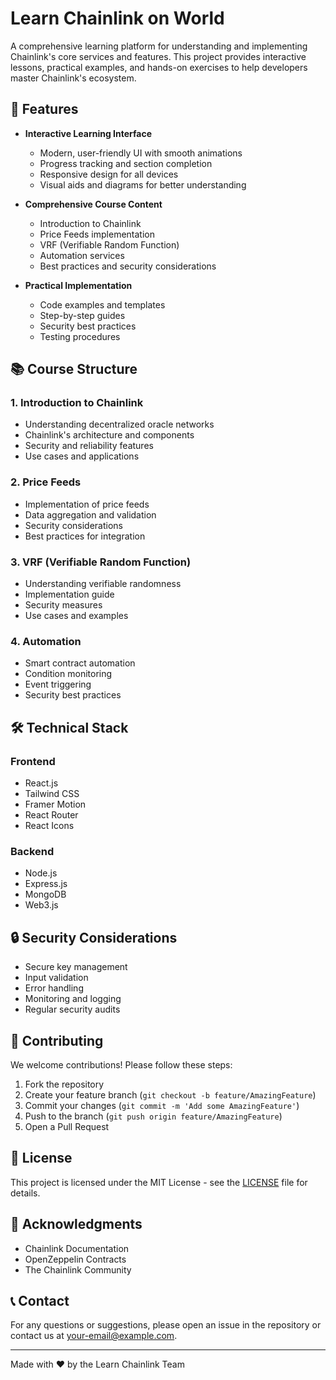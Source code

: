 # Learn Chainlink on World

A comprehensive learning platform for understanding and implementing Chainlink's core services and features. This project provides interactive lessons, practical examples, and hands-on exercises to help developers master Chainlink's ecosystem.

## 🌟 Features

- **Interactive Learning Interface**
  - Modern, user-friendly UI with smooth animations
  - Progress tracking and section completion
  - Responsive design for all devices
  - Visual aids and diagrams for better understanding

- **Comprehensive Course Content**
  - Introduction to Chainlink
  - Price Feeds implementation
  - VRF (Verifiable Random Function)
  - Automation services
  - Best practices and security considerations

- **Practical Implementation**
  - Code examples and templates
  - Step-by-step guides
  - Security best practices
  - Testing procedures
 
## 📚 Course Structure

### 1. Introduction to Chainlink
- Understanding decentralized oracle networks
- Chainlink's architecture and components
- Security and reliability features
- Use cases and applications

### 2. Price Feeds
- Implementation of price feeds
- Data aggregation and validation
- Security considerations
- Best practices for integration

### 3. VRF (Verifiable Random Function)
- Understanding verifiable randomness
- Implementation guide
- Security measures
- Use cases and examples

### 4. Automation
- Smart contract automation
- Condition monitoring
- Event triggering
- Security best practices

## 🛠️ Technical Stack

### Frontend
- React.js
- Tailwind CSS
- Framer Motion
- React Router
- React Icons

### Backend
- Node.js
- Express.js
- MongoDB
- Web3.js

## 🔒 Security Considerations

- Secure key management
- Input validation
- Error handling
- Monitoring and logging
- Regular security audits

## 🤝 Contributing

We welcome contributions! Please follow these steps:

1. Fork the repository
2. Create your feature branch (`git checkout -b feature/AmazingFeature`)
3. Commit your changes (`git commit -m 'Add some AmazingFeature'`)
4. Push to the branch (`git push origin feature/AmazingFeature`)
5. Open a Pull Request

## 📝 License

This project is licensed under the MIT License - see the [LICENSE](LICENSE) file for details.

## 🙏 Acknowledgments

- Chainlink Documentation
- OpenZeppelin Contracts
- The Chainlink Community

## 📞 Contact

For any questions or suggestions, please open an issue in the repository or contact us at [your-email@example.com](mailto:your-email@example.com).

---

Made with ❤️ by the Learn Chainlink Team
